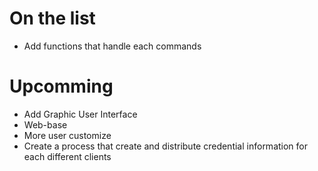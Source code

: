 # On the list
- Add functions that handle each commands


# Upcomming
- Add Graphic User Interface
- Web-base 
- More user customize
- Create a process that create and distribute credential information for each different clients